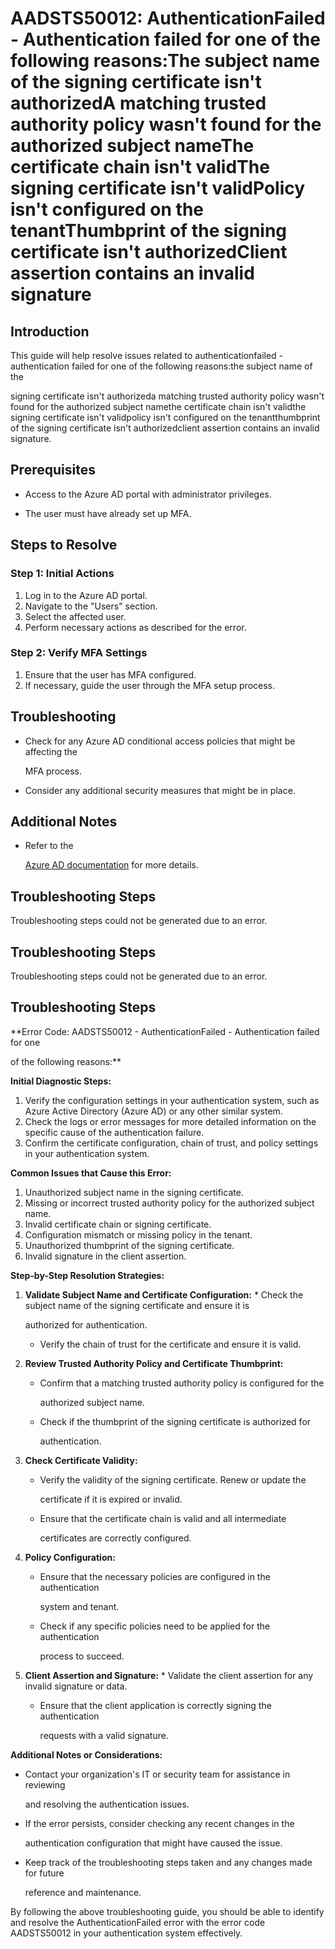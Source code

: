 # AADSTS50012: AuthenticationFailed - Authentication failed for one of the following reasons:The subject name of the signing certificate isn't authorizedA matching trusted authority policy wasn't found for the authorized subject nameThe certificate chain isn't validThe signing certificate isn't validPolicy isn't configured on the tenantThumbprint of the signing certificate isn't authorizedClient assertion contains an invalid signature


## Introduction

This guide will help resolve issues related to authenticationfailed - 
authentication failed for one of the following reasons:the subject name of the

signing certificate isn't authorizeda matching trusted authority policy wasn't
found for the authorized subject namethe certificate chain isn't validthe
signing certificate isn't validpolicy isn't configured on the tenantthumbprint
of the signing certificate isn't authorizedclient assertion contains an invalid
signature.


## Prerequisites


* Access to the Azure AD portal with administrator privileges.

* The user must have already set up MFA.


## Steps to Resolve


### Step 1: Initial Actions

1. Log in to the Azure AD portal.
2. Navigate to the "Users" section.
3. Select the affected user.
4. Perform necessary actions as described for the error.


### Step 2: Verify MFA Settings

1. Ensure that the user has MFA configured.
2. If necessary, guide the user through the MFA setup process.


## Troubleshooting


* Check for any Azure AD conditional access policies that might be affecting the

  MFA process.

* Consider any additional security measures that might be in place.


## Additional Notes


* Refer to the

  [Azure AD 
documentation](https://learn.microsoft.com/en-us/azure/active-directory/)
  for more details.


## Troubleshooting Steps

Troubleshooting steps could not be generated due to an error.


## Troubleshooting Steps

Troubleshooting steps could not be generated due to an error.


## Troubleshooting Steps

**Error Code: AADSTS50012 - AuthenticationFailed - Authentication failed for one

of the following reasons:**

**Initial Diagnostic Steps:** 

1. Verify the configuration settings in your authentication system, such as
   Azure Active Directory (Azure AD) or any other similar system.
2. Check the logs or error messages for more detailed information on the
   specific cause of the authentication failure.
3. Confirm the certificate configuration, chain of trust, and policy settings in
   your authentication system.

**Common Issues that Cause this Error:** 

1. Unauthorized subject name in the signing certificate.
2. Missing or incorrect trusted authority policy for the authorized subject
   name.
3. Invalid certificate chain or signing certificate.
4. Configuration mismatch or missing policy in the tenant.
5. Unauthorized thumbprint of the signing certificate.
6. Invalid signature in the client assertion.

**Step-by-Step Resolution Strategies:** 

1. **Validate Subject Name and Certificate Configuration:**    * Check the 
subject name of the signing certificate and ensure it is

     authorized for authentication.
   * Verify the chain of trust for the certificate and ensure it is valid.

2. **Review Trusted Authority Policy and Certificate Thumbprint:** 

   * Confirm that a matching trusted authority policy is configured for the

     authorized subject name.
   * Check if the thumbprint of the signing certificate is authorized for

     authentication.

3. **Check Certificate Validity:** 

   * Verify the validity of the signing certificate. Renew or update the

     certificate if it is expired or invalid.
   * Ensure that the certificate chain is valid and all intermediate

     certificates are correctly configured.

4. **Policy Configuration:** 

   * Ensure that the necessary policies are configured in the authentication

     system and tenant.
   * Check if any specific policies need to be applied for the authentication

     process to succeed.

5. **Client Assertion and Signature:**    * Validate the client assertion for 
any invalid signature or data.

   * Ensure that the client application is correctly signing the authentication

     requests with a valid signature.

**Additional Notes or Considerations:**


* Contact your organization's IT or security team for assistance in reviewing

  and resolving the authentication issues.

* If the error persists, consider checking any recent changes in the

  authentication configuration that might have caused the issue.

* Keep track of the troubleshooting steps taken and any changes made for future

  reference and maintenance.

By following the above troubleshooting guide, you should be able to identify and
resolve the AuthenticationFailed error with the error code AADSTS50012 in your
authentication system effectively.
